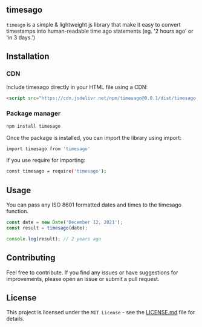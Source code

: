 ## timesago

`timeago` is a simple & lightweight js library that make it easy to convert timestamps into human-readable time ago statements (eg. '2 hours ago' or 'in 3 days.')

## Installation

### CDN
Include timesago directly in your HTML file using a CDN:

```html
<script src="https://cdn.jsdelivr.net/npm/timesago@0.0.1/dist/timesago.min.js"></script>
```

### Package manager

```bash
npm install timesago
```
Once the package is installed, you can import the library using import:

```bash
import timesago from 'timesago'
```
If you use require for importing: 

```bash
const timesago = require('timesago');
```

## Usage
You can pass any ISO 8601 formatted dates and times to the timesago function. 

```javascript
const date = new Date('December 12, 2021');
const result = timesago(date);

console.log(result); // 2 years ago
```

## Contributing
Feel free to contribute. If you find any issues or have suggestions for improvements, please open an issue or submit a pull request.

## License
This project is licensed under the `MIT License` - see the [LICENSE.md](./LICENSE) file for details.